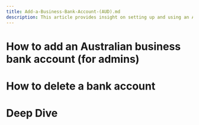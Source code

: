 ```yaml
---
title: Add-a-Business-Bank-Account-(AUD).md
description: This article provides insight on setting up and using an Australian Business Bank account in Expensify. 
---
```

<!-- The lines above are required by Jekyll to process the .md file -->

# How to add an Australian business bank account (for admins)
<!--
A withdrawal account is the business bank account that you want to use to pay your employee reimbursements. 

_Your policy currency must be set to AUD and reimbursement setting set to Indirect to continue. If your main policy is used for something other than AUD, then you will need to create a new one and set that policy to AUD._ 
To set this up, you’ll run through the following steps:

1. Go to *Settings > Your Account > Payments* and click *Add Verified Bank Account*

![Click the Verified Bank Account button in the bottom right-hand corner of the screen](https://help.expensify.com/assets/images/add-vba-australian-account.png){:width="100%"}

2. Enter the required information to connect to your business bank account. If you don't know your Bank User ID/Direct Entry ID/APCA Number, please contact your bank and they will be able to provide this.
![Enter your information in each of the required fields](https://help.expensify.com/assets/images/add-vba-australian-account-modal.png){:width="100%"}

3. Link the withdrawal account to your policy by heading to *Settings > Policies > Group > [Policy name] > Reimbursement*
4. Click *Direct* reimbursement
5. Set the default withdrawal account for processing reimbursements 
6. Tell your employees to add their deposit accounts and start reimbursing. 
-->

# How to delete a bank account
<!--
If you’re no longer using a bank account you previously connected to Expensify, you can delete it by doing the following:

1. Navigate to Settings > Accounts > Payments 
2. Click *Delete* 
![Click the Delete button](https://help.expensify.com/assets/imagesdelete-australian-bank-account.png){:width="100%"}

You can complete this process either via the web app (on a computer), or via the mobile app.
-->

# Deep Dive
<!--
## Bank-specific batch payment support

If you are new to using Batch Payments in Australia, to reimburse your staff or process payroll, you may want to check out these bank-specific instructions for how to upload your .aba file:

ANZ Bank - [Import a file for payroll payments](https://www.anz.com.au/support/internet-banking/pay-transfer-business/payroll/import-file/)
CommBank - [Importing and using  Direct Entry (EFT) files](https://www.commbank.com.au/business/pds/003-279-importing-a-de-file.pdf)
Westpac - Importing Payment Files[https://www.westpac.com.au/docs/pdf/bb/Importing-Payment-Files-Guide-Online.pdf)
NAB - [Quick Reference Guide - Upload a payment file](https://www.nab.com.au/business/online-banking/nab-connect/help)
Bendigo Bank - [Bulk payments user guide](https://www.bendigobank.com.au/globalassets/documents/business/bulk-payments-user-guide.pdf)
Bank of Queensland - [Payments file upload facility FAQ](https://www.boq.com.au/help-and-support/online-banking/ob-faqs-and-support/faq-pfuf)

*Note:* Some financial institutions require an ABA file to include a *self-balancing transaction*. If you are unsure, please check with your bank to ensure whether to tick this option or not, as selecting an incorrect option will result in the ABA file not working with your bank's internet banking platform.

## Enable Global Reimbursement

If you have employees in other countries outside of Australia, you can now reimburse them directly using Global Reimbursement. 

To do this, you’ll first need to delete any existing Australian business bank accounts. Then, you’ll want to follow the instructions to enable Global Reimbursements
-->
